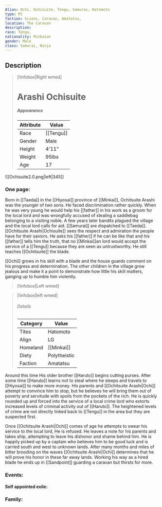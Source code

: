 ```yaml
---
Alias: Ochi, Ochisuite, Tengu, Samurai, Hatomoto
type: PC 
faction: Scions, Caravan, Amatatsu,
location: The Caravan 
description:  
race: Tengu,
nationality: Minkaian
gender: Male
class: Samurai, Ninja 
---
```

## Description
> [!infobox|Right wmed]
> # Arashi Ochisuite
> ##### Appearance
> | Attribute |  Value
> | ---- | ---- |
> | Race | [[Tengu]] |
> | Gender | Male |
> | Height | 4'11" |
> | Weight | 95lbs |
> | Age | 17 |

![[Ochisuite2.0.png|left|345]] 

### One page:
Born in [[Taeda]] in the [[Hiyosai]] province of [[Minkai]], Ochitsuite Arashi was the younger of two sons. He faced discrimination rather quickly. When he was very young he would help his [[father]] in his work as a groom for the local lord and was wrongfully accused of stealing a saddlebag belonging to a visiting noble. A few years later bandits plagued the village and the local lord calls for aid. [[Samurai]] are dispatched to [[Taeda]]. [[Ochitsuite Arashi|Ochisuite]] sees the respect and admiration the people have for their saviors. He asks his [[father]] if he can be like that and his [[father]] tells him the truth, that no [[Minkai]]an lord would accept the service of a [[Tengu]] because they are seen as untrustworthy. He still teaches [[Ochitsuite]] the blade.

[[Ochi]] grows in his skill with a blade and the house guards comment on his progress and determination. The other children in the village grow jealous and make it a point to demonstrate how little his skill matters, ganging up to humble him violently.

> [!infobox|Left wmed]

> [!infobox|left wmed]
> ###### Details
> | Category | Value
> | ---- | ---- |
> | Tites | Hatomoto |
> | Align | LG |
> | Homeland | [[Minkai]] |
> | Diety | Polytheistic |
> | Faction | Amatatsu |


Around this time His older brother [[Haruto]] begins cutting purses. After some time [[Haruto]] learns not to steal where he sleeps and travels to [[Hiyosai]] to make more money. His parents and [[Ochitsuite Arashi|Ochi]] attempt to convince him to stop, but he believes he will bring them out of poverty and servitude with spoils from the pockets of the rich. He is quickly rounded up and forced into the service of a local crime lord who extorts increased levels of criminal activity out of [[Haruto]]. The heightened levels of crime are not directly linked back to [[Tengu]] in the area but they are suspected first.

Once [[Ochitsuite Arashi|Ochi]] comes of age he attempts to swear his service to the local lord, He is refused. He leaves a note for his parents and takes ship, attempting to leave his dishonor and shame behind him. He is happily picked up by a captain who believes him to be good luck and is carried south and west to unknown lands. After many months and miles of bitter brooding on the waves [[Ochitsuite Arashi|Ochi]] determines that he will prove his honor in these far away lands. Working his way as a hired blade he ends up in [[Sandpoint]] guarding a caravan but thirsts for more.

### Events:
#### Self appointed exile:



### Family:

